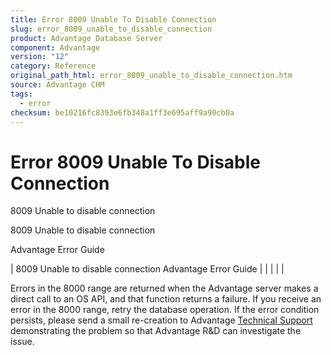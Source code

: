 ```yaml
---
title: Error 8009 Unable To Disable Connection
slug: error_8009_unable_to_disable_connection
product: Advantage Database Server
component: Advantage
version: "12"
category: Reference
original_path_html: error_8009_unable_to_disable_connection.htm
source: Advantage CHM
tags:
  - error
checksum: be10216fc8393e6fb348a1ff3e695aff9a90cb0a
---
```


# Error 8009 Unable To Disable Connection

8009 Unable to disable connection

8009 Unable to disable connection

Advantage Error Guide

| 8009 Unable to disable connection  Advantage Error Guide |  |  |  |  |

Errors in the 8000 range are returned when the Advantage server makes a direct call to an OS API, and that function returns a failure. If you receive an error in the 8000 range, retry the database operation. If the error condition persists, please send a small re-creation to Advantage [Technical Support](master_technical_support_u_s__and_canada.md) demonstrating the problem so that Advantage R&D can investigate the issue.
